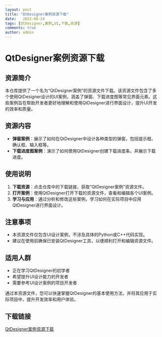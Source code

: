 ```yaml
---
layout: post
title: "QtDesigner案例资源下载"
date:   2022-08-24
tags: [QtDesigner,案例,UI,下载,资源]
comments: true
author: admin
---
```

# QtDesigner案例资源下载

## 资源简介

本仓库提供了一个名为“QtDesigner案例”的资源文件下载。该资源文件包含了多个使用QtDesigner设计的UI案例，涵盖了弹窗、下载进度图等常见界面元素。这些案例旨在帮助开发者更好地理解和使用QtDesigner进行界面设计，提升UI开发的效率和质量。

## 资源内容

- **弹窗案例**：展示了如何在QtDesigner中设计各种类型的弹窗，包括提示框、确认框、输入框等。
- **下载进度图案例**：演示了如何使用QtDesigner创建下载进度条，并展示下载进度。

## 使用说明

1. **下载资源**：点击仓库中的下载链接，获取“QtDesigner案例”资源文件。
2. **打开案例**：使用QtDesigner打开下载的资源文件，查看和编辑各个UI案例。
3. **学习与应用**：通过分析和修改这些案例，学习如何在实际项目中应用QtDesigner进行界面设计。

## 注意事项

- 本资源文件仅包含UI设计案例，不涉及具体的Python或C++代码实现。
- 建议在使用前确保已安装QtDesigner工具，以便顺利打开和编辑资源文件。

## 适用人群

- 正在学习QtDesigner的初学者
- 希望提升UI设计能力的开发者
- 需要参考UI设计案例的项目开发者

通过本资源文件，您可以快速掌握QtDesigner的基本使用方法，并将其应用于实际项目中，提升开发效率和用户体验。

## 下载链接

[QtDesigner案例资源下载](https://pan.quark.cn/s/ef6e7b8ab783)